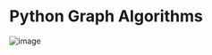 # Python Graph Algorithms

![image](https://github.com/companyakis/graph-algorithms/assets/77589867/241d3f7a-8b05-4e3b-ae06-4cbc93281141)
